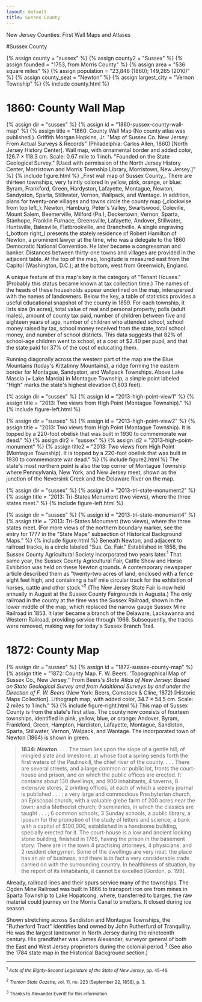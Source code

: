 ```yaml
---
layout: default
title: Sussex County
---
```


<p class="type">New Jersey Counties: First Wall Maps and Atlases</p>

#Sussex County

{% assign county = "sussex" %}
{% assign county2 = "Sussex" %}
{% assign founded = "1753, from Morris County" %}
{% assign area = "536 square miles" %}
{% assign population = "23,846 (1860); 149,265 (2010)" %}
{% assign county_seat = "Newton" %}
{% assign largest_city = "Vernon Township" %}
{% include county.html %}

<h1 class="fancy">1860: County Wall Map</h1>
{% assign dir = "sussex" %}
{% assign id = "1860-sussex-county-wall-map" %}
{% assign title = "1860: County Wall Map (No county atlas was published.). Griffith Morgan Hopkins, Jr. &quot;Map of Sussex Co. New Jersey: From Actual Surveys & Records&quot; (Philadelphia: Carlos Allen, 1860) [North Jersey History Center]. Wall map, with ornamental border and added color, 126.7 × 118.3 cm. Scale: 0.67 mile to 1 inch. &quot;Founded on the State Geological Survey.&quot; [Used with permission of the North Jersey History Center, Morristown and Morris Township Library, Morristown, New Jersey.]" %}
{% include figure.html %}
_First wall map of Sussex County_. There are thirteen townships, very faintly colored in yellow, pink, orange, or blue: Byram, Frankford, Green, Hardyston, Lafayette, Montague, Newton, Sandyston, Sparta, Stillwater, Vernon, Wallpack, and Wantage. In addition, plans for twenty-one villages and towns circle the county map (_clockwise from top left_): Newton, Hamburg, Peter's Valley, Swartswood, Coleville, Mount Salem, Beemerville, Milford (Pa.), Deckertown, Vernon, Sparta, Stanhope, Franklin Furnace, Greensville, Lafayette, Andover, Stillwater, Huntsville, Balesville, Flatbrookville, and Branchville. A single engraving (_bottom right_) presents the stately residence of Robert Hamilton of Newton, a prominent lawyer at the time, who was a delegate to the 1860 Democratic National Convention. He later became a congressman and banker. Distances between thirty-one towns and villages are provided in the adjacent table. At the top of the map, longitude is measured east from the Capitol (Washington, D.C.); at the bottom, west from Greenwich, England.

A unique feature of this map's key is the category of "Tenant Houses." (Probably this status became known at tax collection time.) The names of the heads of these households appear underlined on the map, interspersed with the names of landowners. Below the key, a table of statistics provides a useful educational snapshot of the county in 1859. For each township, it lists size (in acres), total value of real and personal property, polls (adult males), amount of county tax paid, number of children between five and eighteen years of age, number of children who attended school, school money raised by tax, school money received from the state, total school money, and number of school districts. This data suggests that 82% of school-age children went to school, at a cost of $2.40 per pupil, and that the state paid for 37% of the cost of educating them.

Running diagonally across the western part of the map are the Blue Mountains (today's Kittatinny Mountains), a ridge forming the eastern border for Montague, Sandyston, and Wallpack Townships. Above Lake Mascia (= Lake Marcia) in Montague Township, a simple point labeled "High" marks the state's highest elevation (1,803 feet).

{% assign dir = "sussex" %}
{% assign id = "2013-high-point-view1" %}
{% assign title = "2013: Two views from High Point (Montague Township)." %}
{% include figure-left.html %}

{% assign dir = "sussex" %}
{% assign id = "2013-high-point-view2" %}
{% assign title = "2013: Two views from High Point (Montague Township). It is topped by a 220-foot obelisk that was built in 1930 to commemorate war dead." %}
{% assign dir2 = "sussex" %}
{% assign id2 = "2013-high-point-monument" %}
{% assign title2 = "2013: Two views from High Point (Montague Township). It is topped by a 220-foot obelisk that was built in 1930 to commemorate war dead." %}
{% include figure2.html %}
The state's most northern point is also the top corner of Montague Township where Pennsylvania, New York, and New Jersey meet, shown as the junction of the Neversink Creek and the Delaware River on the map.

{% assign dir = "sussex" %}
{% assign id = "2013-tri-state-monument2" %}
{% assign title = "2013: Tri-States Monument (two views), where the three states meet." %}
{% include figure-left.html %}

{% assign dir = "sussex" %}
{% assign id = "2013-tri-state-monument4" %}
{% assign title = "2013: Tri-States Monument (two views), where the three states meet. (For more views of the northern boundary marker, see the entry for 1777 in the &quot;State Maps&quot; subsection of Historical Background Maps." %}
{% include figure.html %}
Beneath Newton, and adjacent to railroad tracks, is a circle labeled "Sus. Co. Fair." Established in 1856, the Sussex County Agricultural Society incorporated two years later.<sup>1</sup> That same year, the Sussex County Agricultural Fair, Cattle Show and Horse Exhibition was held on these Newton grounds. A contemporary newspaper article described them as "twenty-two acres of land, enclosed with a fence eight feet high, and containing a half mile circular track for the exhibition of horses, cattle and other stock."<sup>2</sup> (The New Jersey State Fair is now held annually in August at the Sussex County Fairgrounds in Augusta.) The only railroad in the county at the time was the Sussex Railroad, shown in the lower middle of the map, which replaced the narrow gauge Sussex Mine Railroad in 1853. It later became a branch of the Delaware, Lackawanna and Western Railroad, providing service through 1966. Subsequently, the tracks were removed, making way for today's Sussex Branch Trail.

<h1 class="fancy">1872: County Map</h1>

{% assign dir = "sussex" %}
{% assign id = "1872-sussex-county-map" %}
{% assign title = "1872: County Map. F. W. Beers. 'Topographical Map of Sussex Co., New Jersey.'' From Beers's _State Atlas of New Jersey: Based on State Geological Survey and from Additional Surveys by and under the Direction of F. W. Beers_ (New York: Beers, Comstock & Cline, 1872) [Historic Maps Collection]. Lithograph map, with added color, 34.7 × 54.5 cm. Scale: 2 miles to 1 inch." %}
{% include figure-right.html %}
This map of Sussex County is from the state's first atlas. The county now consists of fourteen townships, identified in pink, yellow, blue, or orange: Andover, Byram, Frankford, Green, Hampton, Hardiston, Lafayette, Montague, Sandiston, Sparta, Stillwater, Vernon, Walpack, and Wantage. The incorporated town of Newton (1864) is shown in green.

>**1834:** _**Newton**_. . . . The town lies upon the slope of a gentle hill, of mingled slate and limestone, at whose foot a spring sends forth the first waters of the Paulinskill, the chief river of the county. . . . There are several streets, and a large common or public lot, fronts the court-house and prison, and on which the public offices are erected. It contains about 130 dwellings, and 900 inhabitants, 4 taverns, 8 extensive stores, 2 printing offices, at each of which a weekly journal is published . . . ; a very large and commodious Presbyterian church, an Episcopal church, with a valuable glebe farm of 200 acres near the town; and a Methodist church; 9 seminaries, in which the classics are taught . . . ; 6 common schools, 3 Sunday schools, a public library, a lyceum for the promotion of the study of letters and science; a bank with a capital of $100,000, established in a handsome building, specially erected for it. The court-house is a low and ancient looking stone building, finished in 1765, having the prison in the basement story. There are in the town 4 practising attorneys, 4 physicians, and 2 resident clergymen. Some of the dwellings are very neat: the place has an air of business, and there is in fact a very considerable trade carried on with the surrounding country. In healthiness of situation, by the report of its inhabitants, it cannot be excelled [Gordon, p. 199].

Already, railroad lines and their spurs service many of the townships. The Ogden Mine Railroad was built in 1866 to transport iron ore from mines in Sparta Township to Lake Hopatcong, where, transferred to barges, the raw material could journey on the Morris Canal to smelters. It closed during ice season.

Shown stretching across Sandiston and Montague Townships, the "Rutherford Tract" identifies land owned by John Rutherfurd of Tranquility. He was the largest landowner in North Jersey during the nineteenth century. His grandfather was James Alexander, surveyor general of both the East and West Jersey proprietors during the colonial period.<sup>3</sup> (See also the 1784 state map in the Historical Background section.)

---

<small><sup>1</sup> <em>Acts of the Eighty-Second Legislature of the State of New Jersey</em>, pp. 45-46.</small>

<small><sup>2</sup> <em>Trenton State Gazette</em>, vol. 11, no. 223 (September 22, 1858), p. 3.</small>

<small><sup>3</sup> Thanks to Alexander Everitt for this information.</small>